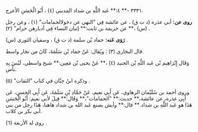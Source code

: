 ٣٣٣١ -** ٤:** عَبد اللَّهِ بن شداد المديني (٤) ، أَبُو الْحَسَنِ الأعرج.

**روى عن:** أبي عذرة (د ت ق) ، عن عائشة فِي "النهي عن دخولالحمامات" (١) ، وعن رجل (س) ،** عن خزيمة بن ثابت:** إتيان النساء فِي أدبارهن حرام" (٢) .

**رَوَى عَنه:** حماد بْن سلمة (د ت ق) ، وسفيان الثوري (س) .

قال البخاري (٣) : ويُقال: عَنْ حماد بْن سَلَمَةَ، كَانَ من تجار واسط.

وَقَال إِبْرَاهِيم بْن عَبد اللَّهِ بْن الجنيد (٤) ،** عَنْ يحيى بْن مَعِين:** شيخ واسطي، لَيْسَ بِهِ بأس.

وذكره ابنُ حِبَّان في كتاب "الثقات" (٥) .

وروى أحمد بن سُلَيْمان الرهاوي، عَن أَبِي نعيم، عَنْ حَمَّادِ بْنِ سَلَمَةَ، عَن أَبِي الحسن، عَن أَبِي عذرة، عن عائشة،** حديث:** "الحمامات"،** وَقَال:** قِيلَ لأبي نعيم: أَبُو الْحَسَنِ هَذَا هو عَبد اللَّهِ بن شداد.** قال:** وأيش يصنع عَبد الله بن شداد هاهنا، هَذَا رجل من بني أبي بكر بن كلاب.

روى له الأربعة (٦) .